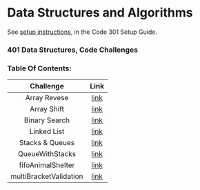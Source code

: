 # Data Structures and Algorithms

See [setup instructions](https://codefellows.github.io/setup-guide/code-301/3-code-challenges), in the Code 301 Setup Guide.

### 401 Data Structures, Code Challenges

### Table Of Contents:

|   Challenge    |                                    Link                                                                                        |
| :-----------:  | :----------------------------------------------------------------------------------------------------------------------------: |
|  Array Revese  |[link](https://github.com/bahazghayar/data-structures-and-algorithms/tree/main/javascript/code-challenges/arrayReverse)         |
|  Array Shift   |[link](https://github.com/bahazghayar/data-structures-and-algorithms/tree/main/javascript/code-challenges/arrayShift)           |
| Binary Search  |[link](https://github.com/bahazghayar/data-structures-and-algorithms/tree/main/javascript/code-challenges/arrayBinarySearch)    |
| Linked List    |[link](https://github.com/bahazghayar/data-structures-and-algorithms/tree/main/javascript/Data-Structures/linkedList)           |
|Stacks & Queues |[link](https://github.com/bahazghayar/data-structures-and-algorithms/tree/main/javascript/Data-Structures/stacksAndQueues)      |
|QueueWithStacks |[link](https://github.com/bahazghayar/data-structures-and-algorithms/tree/main/javascript/Data-Structures/queueWithStacks)      |
|fifoAnimalShelter|[link](https://github.com/bahazghayar/data-structures-and-algorithms/tree/main/javascript/Data-Structures/fifoAnimalShelter)   |
|multiBracketValidation|[link](https://github.com/bahazghayar/data-structures-and-algorithms/tree/main/javascript/code-challenges/multiBracketValidation)|







